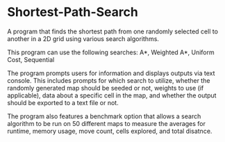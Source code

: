 # Shortest-Path-Search
A program that finds the shortest path from one randomly selected cell to another in a 2D grid using various search algorithms.

This program can use the following searches: A*, Weighted A*, Uniform Cost, Sequential

The program prompts users for information and displays outputs via text console. This includes prompts for which search to utilize, whether the randomly generated map should be seeded or not, weights to use (if applicable), data about a specific cell in the map, and whether the output should be exported to a text file or not.

The program also features a benchmark option that allows a search algorithm to be run on 50 different maps to measure the averages for runtime, memory usage, move count, cells explored, and total disatnce.
